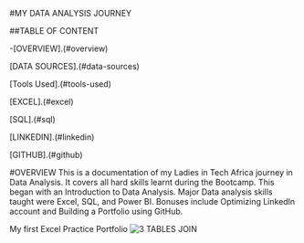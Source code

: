 #MY DATA ANALYSIS JOURNEY


##TABLE OF CONTENT

-[OVERVIEW].(#overview)

[DATA SOURCES].(#data-sources)

[Tools Used].(#tools-used)

[EXCEL].(#excel)

[SQL].(#sql)

[LINKEDIN].(#linkedin)

[GITHUB].(#github)

#OVERVIEW
This is a documentation of my Ladies in Tech Africa journey in Data Analysis. It covers all hard skills learnt during the Bootcamp.
This began with an Introduction to Data Analysis. Major Data analysis skills taught were Excel, SQL, and Power BI.
Bonuses include Optimizing LinkedIn account and Building a Portfolio using GitHub.

My first Excel Practice Portfolio
![3 TABLES JOIN](https://github.com/user-attachments/assets/64d9f165-b731-41ca-ba0c-ddb2f305e633)
